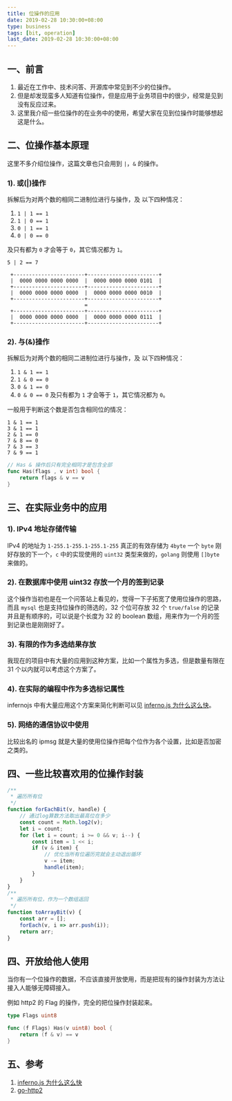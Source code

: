 ```yaml
---
title: 位操作的应用
date: 2019-02-28 10:30:00+08:00
type: business
tags: [bit, operation]
last_date: 2019-02-28 10:30:00+08:00
---
```


## 一、前言

1. 最近在工作中、技术问答、开源库中常见到不少的位操作。
2. 但是却发现蛮多人知道有位操作，但是应用于业务项目中的很少，经常是见到没有反应过来。
3. 这里我介绍一些位操作的在业务中的使用，希望大家在见到位操作时能够想起这是什么。

<!--more-->

## 二、位操作基本原理

这里不多介绍位操作，这篇文章也只会用到 `|`，`&` 的操作。

### 1). 或(|)操作

拆解后为对两个数的相同二进制位进行与操作，及 以下四种情况：

1. `1 | 1 == 1`
2. `1 | 0 == 1`
3. `0 | 1 == 1`
4. `0 | 0 == 0`

及只有都为 `0` 才会等于 `0`，其它情况都为 `1`。

`5 | 2 == 7`

```shell
 +-----------------------+-----------------------+
 |  0000 0000 0000 0000  |  0000 0000 0000 0101  |
 +-----------------------+-----------------------+
 |  0000 0000 0000 0000  |  0000 0000 0000 0010  |
 +-----------------------+-----------------------+
                         =
 +-----------------------+-----------------------+
 |  0000 0000 0000 0000  |  0000 0000 0000 0111  |
 +-----------------------+-----------------------+
```

### 2). 与(&)操作

拆解后为对两个数的相同二进制位进行与操作，及 以下四种情况：

1. `1 & 1 == 1`
2. `1 & 0 == 0`
3. `0 & 1 == 0`
4. `0 & 0 == 0`
   及只有都为 `1` 才会等于 `1`，其它情况都为 `0`。

一般用于判断这个数是否包含相同位的情况：

```
1 & 1 == 1
3 & 1 == 1
2 & 1 == 0
7 & 8 == 0
7 & 3 == 3
7 & 9 == 1
```

```go
// Has & 操作后只有完全相同才是包含全部
func Has(flags , v int) bool {
    return flags & v == v
}
```

## 三、在实际业务中的应用

### 1). IPv4 地址存储传输

IPv4 的地址为 `1-255.1-255.1-255.1-255` 真正的有效存储为 `4byte` 一个 `byte` 刚好存放的下一个，`c` 中的实现使用的 `uint32` 类型来做的，`golang` 则使用 `[]byte` 来做的。

### 2). 在数据库中使用 uint32 存放一个月的签到记录

这个操作当初也是在一个问答站上看见的，觉得一下子拓宽了使用位操作的思路，而且 `mysql` 也是支持位操作的筛选的，32 个位可存放 32 个 `true/false` 的记录并且是有顺序的，可以说是个长度为 32 的 boolean 数组，用来作为一个月的签到记录也是刚刚好了。

### 3). 有限的作为多选结果存放

我现在的项目中有大量的应用到这种方案，比如一个属性为多选，但是数量有限在 31 个以内就可以考虑这个方案了。

### 4). 在实际的编程中作为多选标记属性

infernojs 中有大量应用这个方案来简化判断可以见 [inferno.js 为什么这么快](https://www.zhihu.com/question/65824137/answer/309089072)。

### 5). 网络的通信协议中使用

比较出名的 ipmsg 就是大量的使用位操作把每个位作为各个设置，比如是否加密之类的。

## 四、一些比较喜欢用的位操作封装

```js
/**
 * 遍历所有位
 */
function forEachBit(v, handle) {
    // 通过log算数方法取出最高位在多少
    const count = Math.log2(v);
    let i = count;
    for (let i = count; i >= 0 && v; i--) {
        const item = 1 << i;
        if (v & item) {
            // 优化当所有位遍历完就会主动退出循环
            v -= item;
            handle(item);
        }
    }
}
/**
 * 遍历所有位，作为一个数组返回
 */
function toArrayBit(v) {
    const arr = [];
    forEach(v, i => arr.push(i));
    return arr;
}
```

## 四、开放给他人使用

当你有一个位操作的数据，不应该直接开放使用，而是把现有的操作封装为方法让接入人能够无障碍接入。

例如 http2 的 Flag 的操作，完全的把位操作封装起来。

```go
type Flags uint8

func (f Flags) Has(v uint8) bool {
    return (f & v) == v
}
```

## 五、参考

1. [inferno.js 为什么这么快](https://www.zhihu.com/question/65824137/answer/309089072)
2. [go-http2](https://github.com/golang/net/blob/master/http2/frame.go#L68)
